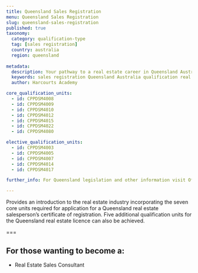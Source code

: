 ```yaml
---
title: Queensland Sales Registration
menu: Queensland Sales Registration
slug: queensland-sales-registration
published: true
taxonomy:
  category: qualification-type
  tag: [sales registration]
  country: australia
  region: queensland
    
metadata:
  description: Your pathway to a real estate career in Queensland Australia
  keywords: sales registration Queensland Australia qualification real estate
  author: Harcourts Academy

core_qualification_units:
  - id: CPPDSM4008
  - id: CPPDSM4009
  - id: CPPDSM4010
  - id: CPPDSM4012
  - id: CPPDSM4015
  - id: CPPDSM4022
  - id: CPPDSM4080

elective_qualification_units:
  - id: CPPDSM4003
  - id: CPPDSM4005
  - id: CPPDSM4007
  - id: CPPDSM4014
  - id: CPPDSM4017

further_info: For Queensland legislation and other information visit Office of Fair Trading.

---
```


Provides an introduction to the real estate industry incorporating the seven core units required for application for a Queensland real estate salesperson’s certificate of registration. Five additional qualification units for the Queensland real estate licence can also be achieved.

===

## For those wanting to become a:
* Real Estate Sales Consultant

